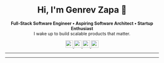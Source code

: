 <h1 align="center">
  Hi, I'm Genrev Zapa 👋
</h1>

<p align="center">
  <b>
    Full-Stack Software Engineer • Aspiring Software Architect • Startup Enthusiast
  </b>
  <br>
  I wake up to build scalable products that matter.
</p>

<p align="center">
    <a href="https://portfolio.genrevzapa.com">
        <img src="https://zapagenrevdale-github.s3.ap-southeast-1.amazonaws.com/zen-browser-light.png" height="24"/>
    </a>
    <a href="https://www.linkedin.com/in/genrev-dale-zapa">
        <img src="https://zapagenrevdale-github.s3.ap-southeast-1.amazonaws.com/linkedin.png" height="24"/>
    </a>
    <a href="mailto:zapagenrevdale@gmail.com">
        <img src="https://zapagenrevdale-github.s3.ap-southeast-1.amazonaws.com/gmail.png" height="24"/>
    </a>
    <a href="https://leetcode.com/u/qgdezapa">
        <img src="https://zapagenrevdale-github.s3.ap-southeast-1.amazonaws.com/leetcode.png" height="24"/>
    </a>
</p>

---
---
